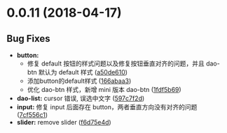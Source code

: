 <a name="0.0.11"></a>
# 0.0.11 (2018-04-17)


## Bug Fixes

- **button:**
  - 修复 default 按钮的样式问题以及修复按钮垂直对齐的问题，并且 dao-btn 默认为 default 样式
  ([a50de610](https://github.com/DaoCloud/dao-style-vue/commit/a50de610eda3e56735ccff26d59cbe78d9bff45f))
  - 添加button的default样式
  ([166abaa3](https://github.com/DaoCloud/dao-style-vue/commit/166abaa3607ce4d7d169b3bcb068d79d1c5bcf91))
  - 优化 dao-btn 样式，新增 mini 版本 dao-btn
  ([1fdf5b69](https://github.com/DaoCloud/dao-style-vue/commit/1fdf5b696689d6714f69f62bb6238f5761cb74c0))
- **dao-list:** cursor 错误, 误选中文字
  ([597c7f2d](https://github.com/DaoCloud/dao-style-vue/commit/597c7f2d7f786225531cfe6bf6c355b287e39aaa))
- **input:** 修复 input 后面存在 button，两者垂直方向没有对齐的问题
  ([7cf556c1](https://github.com/DaoCloud/dao-style-vue/commit/7cf556c192ff7eb9b3852a8e0401d7d29366dd1c))
- **slider:** remove slider
  ([f6d75e4d](https://github.com/DaoCloud/dao-style-vue/commit/f6d75e4d73080992b7c2386f29ff5e23f738e69e))

